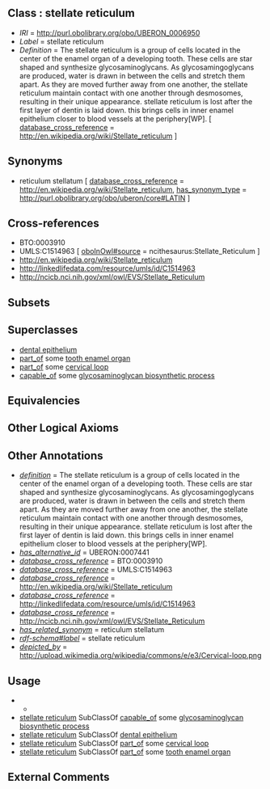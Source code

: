 
## Class : stellate reticulum

 * *IRI* = http://purl.obolibrary.org/obo/UBERON_0006950
 * *Label* = stellate reticulum
 * *Definition* = The stellate reticulum is a group of cells located in the center of the enamel organ of a developing tooth. These cells are star shaped and synthesize glycosaminoglycans. As glycosamingoglycans are produced, water is drawn in between the cells and stretch them apart. As they are moved further away from one another, the stellate reticulum maintain contact with one another through desmosomes, resulting in their unique appearance. stellate reticulum is lost after the first layer of dentin is laid down. this brings cells in inner enamel epithelium closer to blood vessels at the periphery[WP]. [ [database_cross_reference](../../ef/oboInOwl#hasDbXref.md) = http://en.wikipedia.org/wiki/Stellate_reticulum ]

## Synonyms

 * reticulum stellatum [ [database_cross_reference](../../ef/oboInOwl#hasDbXref.md) = http://en.wikipedia.org/wiki/Stellate_reticulum, [has_synonym_type](../../pe/oboInOwl#hasSynonymType.md) = http://purl.obolibrary.org/obo/uberon/core#LATIN ]

## Cross-references

 * BTO:0003910
 * UMLS:C1514963 [ [oboInOwl#source](../../ce/oboInOwl#source.md) = ncithesaurus:Stellate_Reticulum ]
 * http://en.wikipedia.org/wiki/Stellate_reticulum
 * http://linkedlifedata.com/resource/umls/id/C1514963
 * http://ncicb.nci.nih.gov/xml/owl/EVS/Stellate_Reticulum

## Subsets


## Superclasses

 * [dental epithelium](../../UBERON/43/UBERON_0003843.md)
 * [part_of](../../BFO/50/BFO_0000050.md) some [tooth enamel organ](../../UBERON/76/UBERON_0005176.md)
 * [part_of](../../BFO/50/BFO_0000050.md) some [cervical loop](../../UBERON/49/UBERON_0006949.md)
 * [capable_of](../../RO/15/RO_0002215.md) some [glycosaminoglycan biosynthetic process](../../GO/24/GO_0006024.md)

## Equivalencies


## Other Logical Axioms


## Other Annotations

 * *[definition](../../IAO/15/IAO_0000115.md)* = The stellate reticulum is a group of cells located in the center of the enamel organ of a developing tooth. These cells are star shaped and synthesize glycosaminoglycans. As glycosamingoglycans are produced, water is drawn in between the cells and stretch them apart. As they are moved further away from one another, the stellate reticulum maintain contact with one another through desmosomes, resulting in their unique appearance. stellate reticulum is lost after the first layer of dentin is laid down. this brings cells in inner enamel epithelium closer to blood vessels at the periphery[WP].
 * *[has_alternative_id](../../Id/oboInOwl#hasAlternativeId.md)* = UBERON:0007441
 * *[database_cross_reference](../../ef/oboInOwl#hasDbXref.md)* = BTO:0003910
 * *[database_cross_reference](../../ef/oboInOwl#hasDbXref.md)* = UMLS:C1514963
 * *[database_cross_reference](../../ef/oboInOwl#hasDbXref.md)* = http://en.wikipedia.org/wiki/Stellate_reticulum
 * *[database_cross_reference](../../ef/oboInOwl#hasDbXref.md)* = http://linkedlifedata.com/resource/umls/id/C1514963
 * *[database_cross_reference](../../ef/oboInOwl#hasDbXref.md)* = http://ncicb.nci.nih.gov/xml/owl/EVS/Stellate_Reticulum
 * *[has_related_synonym](../../ym/oboInOwl#hasRelatedSynonym.md)* = reticulum stellatum
 * *[rdf-schema#label](../../el/rdf-schema#label.md)* = stellate reticulum
 * *[depicted_by](../../depicted/by/depicted_by.md)* = http://upload.wikimedia.org/wikipedia/commons/e/e3/Cervical-loop.png

## Usage

 * -
 * [stellate reticulum](../../UBERON/50/UBERON_0006950.md) SubClassOf [capable_of](../../RO/15/RO_0002215.md) some [glycosaminoglycan biosynthetic process](../../GO/24/GO_0006024.md)
 * [stellate reticulum](../../UBERON/50/UBERON_0006950.md) SubClassOf [dental epithelium](../../UBERON/43/UBERON_0003843.md)
 * [stellate reticulum](../../UBERON/50/UBERON_0006950.md) SubClassOf [part_of](../../BFO/50/BFO_0000050.md) some [cervical loop](../../UBERON/49/UBERON_0006949.md)
 * [stellate reticulum](../../UBERON/50/UBERON_0006950.md) SubClassOf [part_of](../../BFO/50/BFO_0000050.md) some [tooth enamel organ](../../UBERON/76/UBERON_0005176.md)

## External Comments

